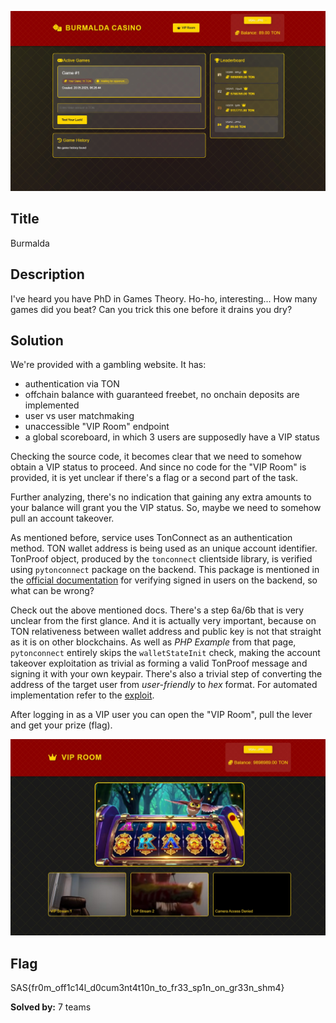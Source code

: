 ![](../../images/burmalda.jpg)

## Title
Burmalda

## Description
I've heard you have PhD in Games Theory. Ho-ho, interesting... How many games did you beat? Can you trick this one before it drains you dry?

## Solution
We're provided with a gambling website. It has:
- authentication via TON
- offchain balance with guaranteed freebet, no onchain deposits are implemented
- user vs user matchmaking
- unaccessible "VIP Room" endpoint
- a global scoreboard, in which 3 users are supposedly have a VIP status


Checking the source code, it becomes clear that we need to somehow obtain a VIP status to proceed. And since no code for the "VIP Room" is provided, it is yet unclear if there's a flag or a second part of the task.

Further analyzing, there's no indication that gaining any extra amounts to your balance will grant you the VIP status. So, maybe we need to somehow pull an account takeover.

As mentioned before, service uses TonConnect as an authentication method. TON wallet address is being used as an unique account identifier. TonProof object, produced by the `tonconnect` clientside library, is verified using `pytonconnect` package on the backend. This package is mentioned in the [official documentation](https://docs.ton.org/v3/guidelines/ton-connect/guidelines/verifying-signed-in-users) for verifying signed in users on the backend, so what can be wrong?

Check out the above mentioned docs. There's a step 6a/6b that is very unclear from the first glance. And it is actually very important, because on TON relativeness between wallet address and public key is not that straight as it is on other blockchains. As well as *PHP Example* from that page, `pytonconnect` entirely skips the `walletStateInit` check, making the account takeover exploitation as trivial as forming a valid TonProof message and signing it with your own keypair. There's also a trivial step of converting the address of the target user from *user-friendly* to *hex* format. For automated implementation refer to the [exploit](./writeup/exploit.py).

After logging in as a VIP user you can open the "VIP Room", pull the lever and get your prize (flag).

![](../../images/burmalda_vip.jpg)

## Flag
SAS{fr0m_off1c14l_d0cum3nt4t10n_to_fr33_sp1n_on_gr33n_shm4}

**Solved by:** 7 teams